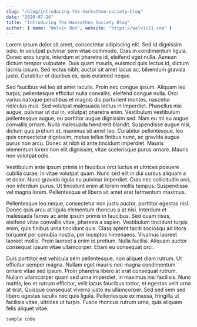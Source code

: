 ```yaml
---
slug: "/blog/introducing-the-hackathon-society-blog"
date: "2020-07-26"
title: "Introducing The Hackathon Society Blog"
author: { name: "Welvin Bun", website: "https://welvin21.com" }
---
```


Lorem ipsum dolor sit amet, consectetur adipiscing elit. Sed id dignissim odio. In volutpat pulvinar sem vitae commodo. Cras in condimentum ligula. Donec eros turpis, interdum et pharetra id, eleifend eget nulla. Aenean dictum tempor vulputate. Duis quam mauris, euismod quis lectus id, dictum lacinia ipsum. Sed lectus nibh, auctor sit amet lacus ac, bibendum gravida justo. Curabitur et dapibus ex, quis euismod neque.

Sed faucibus vel leo sit amet iaculis. Proin nec congue ipsum. Aliquam leo turpis, pellentesque efficitur nulla convallis, eleifend congue nulla. Orci varius natoque penatibus et magnis dis parturient montes, nascetur ridiculus mus. Sed volutpat malesuada lectus in imperdiet. Phasellus nisi augue, pulvinar ut dui in, volutpat pharetra enim. Vestibulum vestibulum pellentesque augue, eu porttitor augue dignissim sed. Nam eu mi eu augue convallis ornare. Nulla malesuada hendrerit blandit. Suspendisse augue nisi, dictum quis pretium et, maximus sit amet leo. Curabitur pellentesque, leo quis consectetur dignissim, metus tellus finibus nunc, ac gravida augue purus non arcu. Donec at nibh id ante tincidunt imperdiet. Mauris elementum lorem non elit dignissim, vitae scelerisque purus ornare. Mauris non volutpat odio.

Vestibulum ante ipsum primis in faucibus orci luctus et ultrices posuere cubilia curae; In vitae volutpat quam. Nunc sed elit in dui cursus aliquam a et dolor. Nunc gravida ligula eu pulvinar imperdiet. Cras nec sollicitudin orci, non interdum purus. Ut tincidunt enim at lorem mollis tempus. Suspendisse vel magna lorem. Pellentesque et libero sit amet erat fermentum maximus.

Pellentesque leo neque, consectetur non justo auctor, porttitor egestas nisl. Donec quis arcu at ligula elementum rhoncus a at nisi. Interdum et malesuada fames ac ante ipsum primis in faucibus. Sed quam risus, eleifend vitae convallis vitae, pharetra a sapien. Vestibulum tincidunt turpis enim, quis finibus urna tincidunt quis. Class aptent taciti sociosqu ad litora torquent per conubia nostra, per inceptos himenaeos. Vivamus laoreet laoreet mollis. Proin laoreet a enim id pretium. Nulla facilisi. Aliquam auctor consequat ipsum vitae ullamcorper. Etiam eu consequat orci.

Duis porttitor est vehicula sem pellentesque, non aliquet diam rutrum. Ut efficitur semper magna. Nullam eget mauris nec magna condimentum ornare vitae sed ipsum. Proin pharetra libero at erat consequat rutrum. Nullam ullamcorper quam sed urna imperdiet, in maximus nisi facilisis. Nunc mattis, leo et rutrum efficitur, velit lacus faucibus tortor, et egestas velit urna at erat. Quisque consequat viverra justo eu ullamcorper. Sed sed sem sed libero egestas iaculis nec quis ligula. Pellentesque ex massa, fringilla ut facilisis vitae, ultrices ut turpis. Fusce rhoncus rutrum urna, quis aliquam felis aliquet vitae.

```
sample code
```
